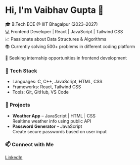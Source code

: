 # Hi, I'm Vaibhav Gupta 👋

🎓 B.Tech ECE @ IIIT Bhagalpur (2023–2027)  
💻 Frontend Developer | React | JavaScript | Tailwind CSS  
📈 Passionate about Data Structures & Algorithms  
📚 Currently solving 500+ problems in different coding platform 

🚀 Seeking internship opportunities in frontend development

### 🔧 Tech Stack
- Languages: C, C++, JavaScript, HTML, CSS
- Frameworks: React, Tailwind CSS
- Tools: Git, GitHub, VS Code

### 📌 Projects
- **Weather App** – JavaScript | HTML | CSS  
  Realtime weather info using public API  
- **Password Generator** – JavaScript  
  Create secure passwords based on user input

### 📫 Connect with Me
[LinkedIn](https://www.linkedin.com/in/vaibhav-gupta-170a0b288/)
